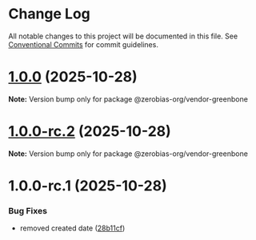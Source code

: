 # Change Log

All notable changes to this project will be documented in this file.
See [Conventional Commits](https://conventionalcommits.org) for commit guidelines.

# [1.0.0](https://github.com/zerobias-org/vendor/compare/@zerobias-org/vendor-greenbone@1.0.0-rc.2...@zerobias-org/vendor-greenbone@1.0.0) (2025-10-28)

**Note:** Version bump only for package @zerobias-org/vendor-greenbone





# [1.0.0-rc.2](https://github.com/zerobias-org/vendor/compare/@zerobias-org/vendor-greenbone@1.0.0-rc.1...@zerobias-org/vendor-greenbone@1.0.0-rc.2) (2025-10-28)

**Note:** Version bump only for package @zerobias-org/vendor-greenbone





# 1.0.0-rc.1 (2025-10-28)


### Bug Fixes

* removed created date ([28b11cf](https://github.com/zerobias-org/vendor/commit/28b11cf2563e9cdadd4b1dc83edd60d2fcd01df0))
